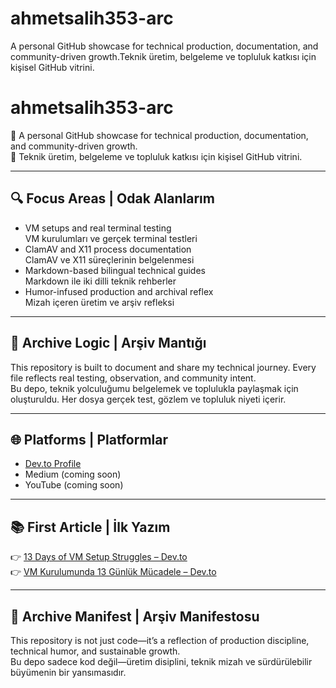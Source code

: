 # ahmetsalih353-arc
A personal GitHub showcase for technical production, documentation, and community-driven growth.Teknik üretim, belgeleme ve topluluk katkısı için kişisel GitHub vitrini.
# ahmetsalih353-arc

🎯 A personal GitHub showcase for technical production, documentation, and community-driven growth.  
🎯 Teknik üretim, belgeleme ve topluluk katkısı için kişisel GitHub vitrini.

---

## 🔍 Focus Areas | Odak Alanlarım

- VM setups and real terminal testing  
  VM kurulumları ve gerçek terminal testleri  
- ClamAV and X11 process documentation  
  ClamAV ve X11 süreçlerinin belgelenmesi  
- Markdown-based bilingual technical guides  
  Markdown ile iki dilli teknik rehberler  
- Humor-infused production and archival reflex  
  Mizah içeren üretim ve arşiv refleksi

---

## 📁 Archive Logic | Arşiv Mantığı

This repository is built to document and share my technical journey. Every file reflects real testing, observation, and community intent.  
Bu depo, teknik yolculuğumu belgelemek ve toplulukla paylaşmak için oluşturuldu. Her dosya gerçek test, gözlem ve topluluk niyeti içerir.

---

## 🌐 Platforms | Platformlar

- [Dev.to Profile](https://dev.to/ahmetsalih353)  
- Medium (coming soon)  
- YouTube (coming soon)

---

## 📚 First Article | İlk Yazım

👉 [13 Days of VM Setup Struggles – Dev.to](https://dev.to/ahmetsalih353/vm-kurulumunda-13-gunluk-mucadele)  
👉 [VM Kurulumunda 13 Günlük Mücadele – Dev.to](https://dev.to/ahmetsalih353/vm-kurulumunda-13-gunluk-mucadele)

---

## 🧱 Archive Manifest | Arşiv Manifestosu

This repository is not just code—it’s a reflection of production discipline, technical humor, and sustainable growth.  
Bu depo sadece kod değil—üretim disiplini, teknik mizah ve sürdürülebilir büyümenin bir yansımasıdır.
